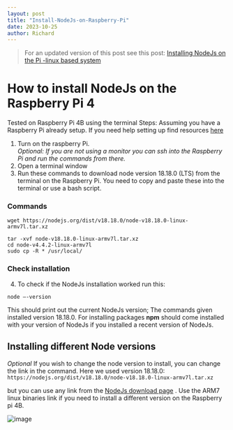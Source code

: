 ```yaml
---
layout: post
title: "Install-NodeJs-on-Raspberry-Pi"
date: 2023-10-25
author: Richard
---
```


> For an updated version of this post see this post:
> [Installing NodeJs on the Pi -linux based system](https://rdjarbeng.github.io/RDjarbeng/2024/07/26/Installing_NodeJs_16.html)

# How to install NodeJs on the Raspberry Pi 4
Tested on Raspberry Pi 4B using the terminal
Steps:
Assuming you have a Raspberry Pi already setup. If you need help setting up find resources [here](https://www.raspberrypi.com/documentation/computers/getting-started.html)
1. Turn on the raspberry Pi. <br> _Optional: If you are not using a monitor you can ssh into the Raspberry Pi and run the commands from there._
2. Open a terminal window
3. Run these commands to download node version 18.18.0 (LTS) from the terminal on the Raspberry Pi. You need to copy and paste these into the terminal or use a bash script.

### Commands
```
wget https://nodejs.org/dist/v18.18.0/node-v18.18.0-linux-armv7l.tar.xz

tar -xvf node-v18.18.0-linux-armv7l.tar.xz
cd node-v4.4.2-linux-armv7l
sudo cp -R * /usr/local/
```
### Check installation
4. To check if the NodeJs installation worked run this:
```
node –-version
```

This should print out the current NodeJs version; The commands given installed version 18.18.0. For installing packages **npm** should come installed with your version of NodeJs if you installed a recent version of NodeJs.

## Installing different Node versions
_Optional_
If you wish to change the node version to install, you can change the link in the command. Here we used version 18.18.0: `https://nodejs.org/dist/v18.18.0/node-v18.18.0-linux-armv7l.tar.xz`

but you can use any link from the [NodeJs download page](https://nodejs.org/en/download) . Use the ARM7 linux binaries link if you need to install a different version on the Raspberry pi 4B.

![image](https://github.com/RDjarbeng/Install-NodeJs-on-Raspberry-Pi/assets/57795443/e01ff866-71f4-40ca-9767-88435c5b03e8)

